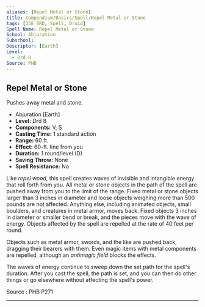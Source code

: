 ```yaml
---
aliases: [Repel Metal or Stone]
title: Compendium/Basics/Spell/Repel Metal or Stone
tags: [35E_SRD, Spell, Druid]
Spell Name: Repel Metal or Stone
School: Abjuration
Subschool: 
Descriptor: [Earth]
Level:
  - Drd 8
Source: PHB
---
```



## Repel Metal or Stone

Pushes away metal and stone.

*   Abjuration [Earth]
*   **Level:** Drd 8
*   **Components:** V, S
*   **Casting Time:** 1 standard action
*   **Range:** 60 ft.
*   **Effect:** 60-ft. line from you
*   **Duration:** 1 round/level (D)
*   **Saving Throw:** None
*   **Spell Resistance:** No

<p>Like <i>repel wood,</i> this spell creates waves of invisible and intangible energy that roll forth from you. All metal or stone objects in the path of the spell are pushed away from you to the limit of the range. Fixed metal or stone objects larger than 3 inches in diameter and loose objects weighing more than 500 pounds are not affected. Anything else, including animated objects, small boulders, and creatures in metal armor, moves back. Fixed objects 3 inches in diameter or smaller bend or break, and the pieces move with the wave of energy. Objects affected by the spell are repelled at the rate of 40 feet per round.</p><p>Objects such as metal armor, swords, and the like are pushed back, dragging their bearers with them. Even magic items with metal components are repelled, although an <i>antimagic field</i> blocks the effects.</p><p>The waves of energy continue to sweep down the set path for the spell's duration. After you cast the spell, the path is set, and you can then do other things or go elsewhere without affecting the spell's power.</p>

Source : PHB P271

---
